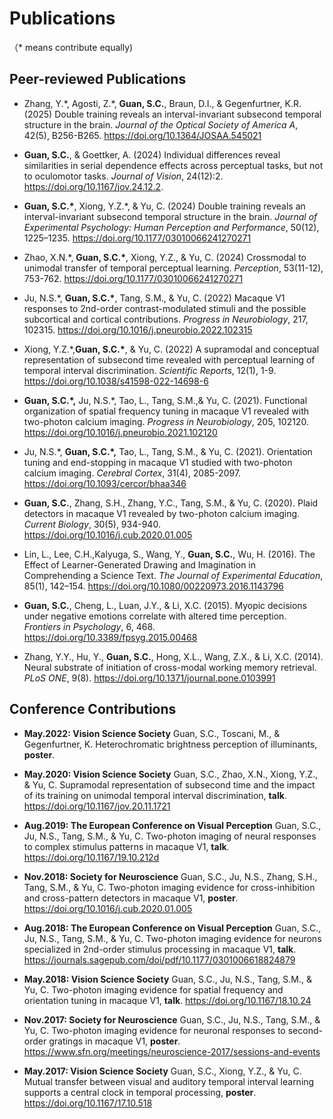 Publications
============

（\* means contribute equally)

Peer-reviewed Publications
--------------------------

-   Zhang, Y.\*, Agosti, Z.\*,  **Guan, S.C.**, Braun, D.I., & Gegenfurtner, K.R. (2025)
Double training reveals an interval-invariant subsecond temporal structure in the brain. *Journal of the Optical Society of America A*,  42(5), B256-B265. https://doi.org/10.1364/JOSAA.545021

  

-   **Guan, S.C.**, & Goettker, A. (2024)
    Individual differences reveal similarities in serial dependence effects across perceptual tasks, but not to oculomotor tasks. *Journal of Vision*,  24(12):2. https://doi.org/10.1167/jov.24.12.2.
    
    
-   **Guan, S.C.\***, Xiong, Y.Z.*, & Yu, C. (2024)
    Double training reveals an interval-invariant subsecond temporal structure in the brain. *Journal of Experimental Psychology: Human Perception and Performance*,  50(12), 1225–1235.  https://doi.org/10.1177/03010066241270271
    
-   Zhao, X.N.*, **Guan, S.C.\***, Xiong, Y.Z., & Yu, C. (2024)
     Crossmodal to unimodal transfer of temporal perceptual learning. *Perception*,  53(11-12), 753-762.  https://doi.org/10.1177/03010066241270271 
    
-   Ju, N.S.*, **Guan, S.C.\***, Tang, S.M., &
    Yu, C. (2022) Macaque V1 responses to 2nd-order contrast-modulated stimuli and the possible subcortical and cortical contributions.  *Progress in Neurobiology*, 217, 102315. https://doi.org/10.1016/j.pneurobio.2022.102315
    
-   Xiong, Y.Z.*,**Guan, S.C.\***, & Yu, C. (2022)
    A supramodal and conceptual representation of subsecond time revealed with perceptual learning of temporal interval discrimination. *Scientific Reports*, 12(1), 1-9. https://doi.org/10.1038/s41598-022-14698-6

-   **Guan, S.C.\*,** Ju, N.S.\*, Tao, L., Tang, S.M.,&
    Yu, C. (2021). Functional organization of spatial frequency tuning in macaque V1 revealed with two-photon calcium imaging. *Progress in Neurobiology*, 205, 102120. https://doi.org/10.1016/j.pneurobio.2021.102120


-   Ju, N.S.*, **Guan, S.C.\*,** Tao, L., Tang,
    S.M., & Yu, C. (2021). Orientation tuning and end-stopping in
    macaque V1 studied with two-photon calcium imaging. *Cerebral
    Cortex*, 31(4), 2085-2097. https://doi.org/10.1093/cercor/bhaa346

-   **Guan, S.C.**, Zhang, S.H., Zhang, Y.C., Tang, S.M., & Yu, C.
    (2020). Plaid detectors in macaque V1 revealed by two-photon calcium
    imaging. *Current Biology*, 30(5), 934-940. https://doi.org/10.1016/j.cub.2020.01.005

-   Lin, L., Lee, C.H.,Kalyuga, S., Wang, Y., **Guan, S.C.**,  Wu, H.
    (2016). The Effect of Learner-Generated Drawing and Imagination in Comprehending a Science Text. *The Journal of Experimental Education*, 85(1), 142–154. https://doi.org/10.1080/00220973.2016.1143796
    
-   **Guan, S.C.**, Cheng, L., Luan, J.Y., & Li, X.C. (2015). Myopic
    decisions under negative emotions correlate with altered time
    perception. *Frontiers in Psychology*, 6, 468. https://doi.org/10.3389/fpsyg.2015.00468

-   Zhang, Y.Y., Hu, Y., **Guan, S.C.**, Hong, X.L., Wang, Z.X., & Li,
    X.C. (2014). Neural substrate of initiation of cross-modal working
    memory retrieval. *PLoS ONE*, 9(8). https://doi.org/10.1371/journal.pone.0103991


Conference Contributions
------------------------
-   **May.2022: Vision Science Society**
    Guan, S.C., Toscani, M., & Gegenfurtner, K. Heterochromatic brightness perception of illuminants, 
    **poster**.

-   **May.2020: Vision Science Society**
    Guan, S.C., Zhao, X.N., Xiong, Y.Z., & Yu, C. Supramodal
    representation of subsecond time and the impact of its training on
    unimodal temporal interval discrimination, **talk**. https://doi.org/10.1167/jov.20.11.1721

-   **Aug.2019: The European Conference on Visual Perception**
    Guan, S.C., Ju, N.S., Tang, S.M., & Yu, C. Two-photon imaging of
    neural responses to complex stimulus patterns in macaque V1,
    **talk**. https://doi.org/10.1167/19.10.212d

-   **Nov.2018: Society for Neuroscience**
    Guan, S.C., Ju, N.S., Zhang, S.H., Tang, S.M., & Yu, C. Two-photon
    imaging evidence for cross-inhibition and cross-pattern detectors in
    macaque V1, **poster**. https://doi.org/10.1016/j.cub.2020.01.005

-   **Aug.2018: The European Conference on Visual Perception**
    Guan, S.C., Ju, N.S., Tang, S.M., & Yu, C. Two-photon imaging
    evidence for neurons specialized in 2nd-order stimulus processing in
    macaque V1, **talk**. https://journals.sagepub.com/doi/pdf/10.1177/0301006618824879

-   **May.2018: Vision Science Society**
    Guan, S.C., Ju, N.S., Tang, S.M., & Yu, C. Two-photon imaging
    evidence for spatial frequency and orientation tuning in macaque V1,
    **talk**. https://doi.org/10.1167/18.10.24

-   **Nov.2017: Society for Neuroscience**
    Guan, S.C., Ju, N.S., Tang, S.M., & Yu, C. Two-photon imaging
    evidence for neuronal responses to second-order gratings in macaque
    V1, **poster**.  https://www.sfn.org/meetings/neuroscience-2017/sessions-and-events

-   **May.2017: Vision Science Society**
    Guan, S.C., Xiong, Y.Z., & Yu, C. Mutual transfer between visual and
    auditory temporal interval learning supports a central clock in
    temporal processing, **poster**. https://doi.org/10.1167/17.10.518
